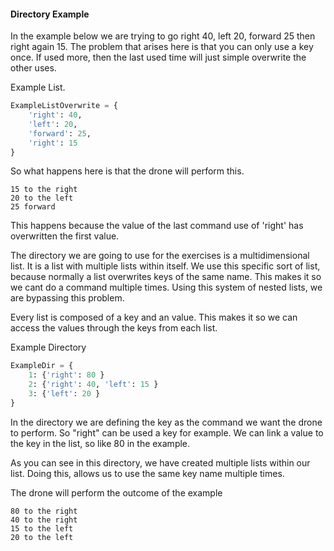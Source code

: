 #### Directory Example

In the example below we are trying to go right 40, left 20, forward 25 then right again 15. The problem that arises here is that you can only use a key once. If used more, then the last used time will just simple overwrite the other uses.

Example List.

```python
ExampleListOverwrite = {
    'right': 40,
    'left': 20,
    'forward': 25,
    'right': 15
}
```

So what happens here is that the drone will perform this.

```
15 to the right
20 to the left
25 forward
```

 This happens because the value of the last command use of 'right' has overwritten the first value.



The directory we are going to use for the exercises is a multidimensional list. It is a list with multiple lists within itself. We use this specific sort of list, because normally a list overwrites keys of the same name. This makes it so we cant do a command multiple times. Using this system of nested lists, we are bypassing this problem.

Every list is composed of a key and an value. This makes it so we can access the values through the keys from each list.

Example Directory 

```python
ExampleDir = {
    1: {'right': 80 }
    2: {'right': 40, 'left': 15 }
    3: {'left': 20 }
}
```

In the directory we are defining the key as the command we want the drone to perform. So "right" can be used a key for example.  We can link a value to the key in the list, so like 80 in the example. 

As you can see in this directory, we have created multiple lists within our list. Doing this, allows us to use the same key name multiple times.  

The drone will perform the outcome of the example 

```
80 to the right
40 to the right
15 to the left
20 to the left
```

